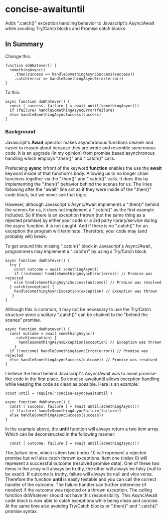 # concise-awaituntil
Adds ".catch()" exception handling behavior to Javascript's Async/Await while avoiding Try/Catch blocks and Promise catch blocks.

## In Summary 
Change this:
```
function doWhatever() {
  somethingAsync()
    .then(success => handleSomethingAsyncSuccess(success))
    .catch(error => handleSomethingAsyncError(error))
}
```
To this:
```
async function doWhatever() {
  const [ success, failure ] = await until(somethingAsync())
  if (failure) handleSomethingAsyncError(failure)
  else handleSomethingAsyncSuccess(success)
}

```


### Background
Javascript's **Await** operator makes asynchronous functions cleaner and easier to reason about because they are wrote and resemble syncronous code.  It is an upgrade (in my opinion) from promise based asynchronous handling which employs ".then()" and ".catch()" calls.

Prefecaing **aysnc** infront of the keyword **function** enables the use the **await** keyword inside of that function's body.  Allowing us to no longer chain functions together via the ".then()" and ".catch()" calls.  It does this by implementing the ".then()" behavior behind the scenes for us.  The lines following after the "await" line act as if they were inside of the ".then()" code block, but we never see that logic.

However, although Javascript's Async/Await implements a ".then()" behind the scenes for us, it does not implement a ".catch()" as the first example included.  So if there is an exception thrown (not the same thing as a rejected promise) by either your code or a 3rd party library/service during the async function, it is not caught.  And if there is no ".catch()" for an exception the program will terminate.  Therefore, your code may (and probably will) break.

To get around this missing ".catch()" block in Javascript's Async/Await, programmers may implement a ".catch()" by using a Try/Catch block.

```
async function doWhatever() {
  try {
    const outcome = await somethingAsync()
    if (!outcome) handleSomethingAsyncError(error)) // Promise was rejected
    else handleSomethingAsyncSuccess(outcome)) // Promise was resolved
  } catch(exception) { 
    handleSomethingAsyncException(exception) // Exception was thrown
   }
}
```

Although this is common, it may not be necessary to use the Try/Catch structure since a solitary ".catch()" can be chained to the "behind the scenes" promise.

```
async function doWhatever() {
  const outcome = await somethingAsync()
    .catch(exception) { 
      handleSomethingAsyncException(exception) // Exception was thrown
    }
  if (!outcome) handleSomethingAsyncError(error)) // Promise was rejected
  else handleSomethingAsyncSuccess(outcome)) // Promise was resolved
}
```

I believe the heart behind Javascript's Async/Await was to avoid promise-like code in the first place.  So concise-awaituntil allows exception handling while keeping the code as clean as possible.  Here is an example:

```
const until = require('concise-asyncawaituntil')

async function doWhatever() {
  const [ success, failure ] = await until(somethingAsync())
  if (failure) handleSomethingAsyncFailure(failure))
  else handleSomethingAsyncSuccess(success))
}
```
In the example above, the **until** function will always return a two item array.  Which can be deconstructed in the following manner:

```
  const [ outcome, failure ] = await until(somethingAsync())
```
The *failure* item, which is item two (index 1)) will represent a rejected promise but will also catch thrown exceptions.  Item one (index 0) will represent a successful outcome (resolved promise data).  One of these two items in the array will always be truthy, the other will always be falsy (null to be exact).  If outcome is truthy, failure will always be null and vice versa.  Therefore the function **until** is easily testable and you can call the correct handler of the outcome.  The failure handler can further determine (if needed) if the outcome was rejected or a thrown exception.  The calling function doWhatever should not have this responsibility.  This Async/Await code block is now able to catch exceptions while being clean and concise.  At the same time also avoiding Try/Catch blocks or ".then()" and ".catch()" promise syntax.
